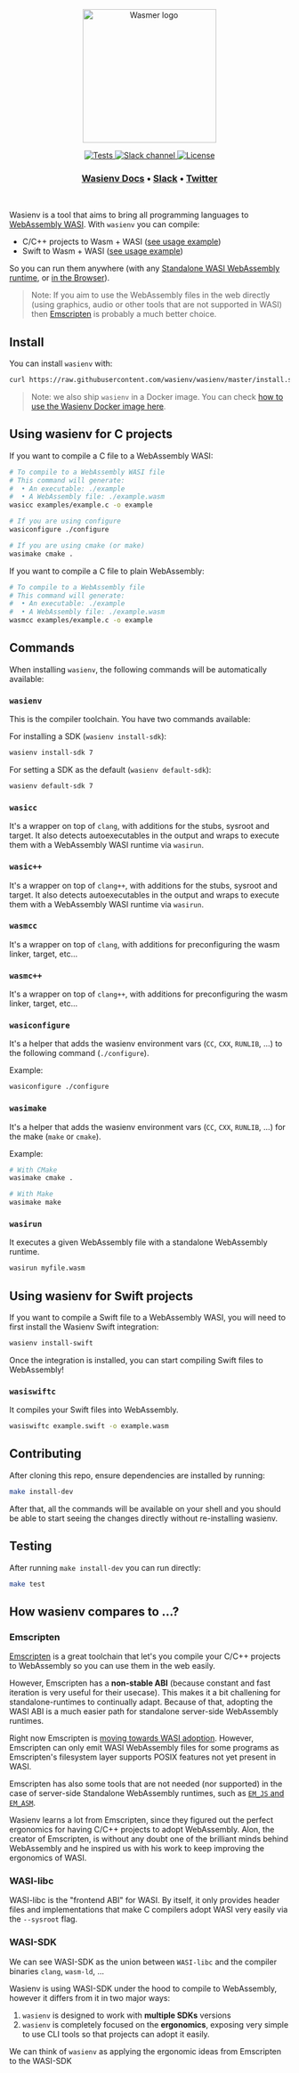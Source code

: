 <div align="center">
  <a href="https://docs.wasmer.io/ecosystem/wasienv" target="_blank" rel="noopener noreferrer">
    <img width="240" src="https://raw.githubusercontent.com/wasienv/wasienv/master/logo.png" alt="Wasmer logo">
  </a>
  
  <p>
    <a href="https://github.com/wasienv/wasienv/actions?workflow=CI">
      <img src="https://github.com/wasienv/wasienv/workflows/CI/badge.svg?style=flat-square" alt="Tests">
    </a>
    <a href="https://slack.wasmer.io">
      <img src="https://img.shields.io/static/v1?label=Slack&message=join%20chat&color=brighgreen&style=flat-square" alt="Slack channel">
    </a> 
    <a href="https://github.com/wasmerio/wasmer/blob/master/LICENSE">
      <img src="https://img.shields.io/github/license/wasienv/wasienv.svg?style=flat-square" alt="License">
    </a>
  </p>

  <h3>
    <a href="https://docs.wasmer.io/ecosystem/wasienv">Wasienv Docs</a>
    <span> • </span>
    <a href="https://slack.wasmer.io/">Slack</a>
    <span> • </span>
    <a href="https://twitter.com/wasmerio">Twitter</a>
  </h3>

</div>

<br />

Wasienv is a tool that aims to bring all programming languages to [WebAssembly WASI](https://github.com/WebAssembly/WASI). With `wasienv` you can compile:

* C/C++ projects to Wasm + WASI ([see usage example](https://docs.wasmer.io/ecosystem/wasienv/compile-c-c++-to-wasm-wasi))
* Swift to Wasm + WASI ([see usage example](https://docs.wasmer.io/ecosystem/wasienv/compile-swift-to-wasm-wasi))

So you can run them anywhere (with any [Standalone WASI WebAssembly runtime](https://wasmer.io), or [in the Browser](https://webassembly.sh)).

> Note: If you aim to use the WebAssembly files in the web directly (using graphics, audio or other tools that are not supported in WASI) then [Emscripten](https://emscripten.org/) is probably a much better choice.

## Install

You can install `wasienv` with:

```sh
curl https://raw.githubusercontent.com/wasienv/wasienv/master/install.sh | sh
```

> Note: we also ship `wasienv` in a Docker image. You can check [how to use the Wasienv Docker image here](https://github.com/wasienv/wasienv/blob/master/docker/).

## Using wasienv for C projects

If you want to compile a C file to a WebAssembly WASI:

```sh
# To compile to a WebAssembly WASI file
# This command will generate:
#  • An executable: ./example
#  • A WebAssembly file: ./example.wasm
wasicc examples/example.c -o example

# If you are using configure
wasiconfigure ./configure

# If you are using cmake (or make)
wasimake cmake .
```

If you want to compile a C file to plain WebAssembly:

```sh
# To compile to a WebAssembly file
# This command will generate:
#  • An executable: ./example
#  • A WebAssembly file: ./example.wasm
wasmcc examples/example.c -o example
```

## Commands

When installing `wasienv`, the following commands will be automatically available:

### `wasienv`

This is the compiler toolchain. You have two commands available:

For installing a SDK (`wasienv install-sdk`):

```sh
wasienv install-sdk 7
```

For setting a SDK as the default (`wasienv default-sdk`):

```sh
wasienv default-sdk 7
```

### `wasicc`

It's a wrapper on top of `clang`, with additions for the stubs, sysroot and target.
It also detects autoexecutables in the output and wraps to execute them with a WebAssembly WASI runtime via `wasirun`.

### `wasic++`

It's a wrapper on top of `clang++`, with additions for the stubs, sysroot and target.
It also detects autoexecutables in the output and wraps to execute them with a WebAssembly WASI runtime via `wasirun`.

### `wasmcc`

It's a wrapper on top of `clang`, with additions for preconfiguring the wasm linker, target, etc...

### `wasmc++`

It's a wrapper on top of `clang++`, with additions for preconfiguring the wasm linker, target, etc...

### `wasiconfigure`

It's a helper that adds the wasienv environment vars (`CC`, `CXX`, `RUNLIB`, ...) to the following command (`./configure`).

Example:

```sh
wasiconfigure ./configure
```

### `wasimake`

It's a helper that adds the wasienv environment vars (`CC`, `CXX`, `RUNLIB`, ...) for the make (`make` or `cmake`).

Example:

```sh
# With CMake
wasimake cmake .

# With Make
wasimake make
```

### `wasirun`

It executes a given WebAssembly file with a standalone WebAssembly runtime.

```sh
wasirun myfile.wasm
```

## Using wasienv for Swift projects

If you want to compile a Swift file to a WebAssembly WASI, you
will need to first install the Wasienv Swift integration:

```sh
wasienv install-swift
```

Once the integration is installed, you can start compiling Swift files
to WebAssembly!

### `wasiswiftc`

It compiles your Swift files into WebAssembly.

```sh
wasiswiftc example.swift -o example.wasm
```

## Contributing

After cloning this repo, ensure dependencies are installed by running:

```sh
make install-dev
```

After that, all the commands will be available on your shell and you should be able to start seeing the changes directly without re-installing wasienv.

## Testing

After running `make install-dev` you can run directly:

```sh
make test
```

## How wasienv compares to …?

### Emscripten

[Emscripten](https://emscripten.org/) is a great toolchain that let's you compile your C/C++ projects to WebAssembly so you can use them in the web easily.

However, Emscripten has a **non-stable ABI** (because constant and fast iteration is very useful for their usecase).
This makes it a bit challening for standalone-runtimes to continually adapt.
Because of that, adopting the WASI ABI is a much easier path for standalone server-side WebAssembly runtimes.

Right now Emscripten is [moving towards WASI adoption](https://github.com/emscripten-core/emscripten/issues/9479). 
However, Emscripten can only emit WASI WebAssembly files for some programs as Emscripten's filesystem layer supports POSIX features not yet present in WASI.

Emscripten has also some tools that are not needed (nor supported) in the case of server-side Standalone WebAssembly runtimes, such as [`EM_JS` and `EM_ASM`](https://emscripten.org/docs/porting/connecting_cpp_and_javascript/Interacting-with-code.html#calling-javascript-from-c-c).

Wasienv learns a lot from Emscripten, since they figured out the perfect ergonomics for having C/C++ projects to adopt WebAssembly. Alon, the creator of Emscripten, is without any doubt one of the brilliant minds behind WebAssembly and he inspired us with his work to keep improving the ergonomics of WASI.

### WASI-libc

WASI-libc is the "frontend ABI" for WASI. By itself, it only provides header files and implementations that make C compilers adopt WASI very easily via the `--sysroot` flag.

### WASI-SDK

We can see WASI-SDK as the union between `WASI-libc` and the compiler binaries `clang`, `wasm-ld`, ...

Wasienv is using WASI-SDK under the hood to compile to WebAssembly, however it differs from it in two major ways:
1. `wasienv` is designed to work with **multiple SDKs** versions
2. `wasienv` is completely focused on the **ergonomics**, exposing very simple to use CLI tools so that projects can adopt it easily.

We can think of `wasienv` as applying the ergonomic ideas from Emscripten to the WASI-SDK
